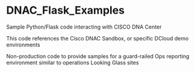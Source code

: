 # DNAC_Flask_Examples
Sample Python/Flask code interacting with CISCO DNA Center

This code references the Cisco DNAC Sandbox, or specific DCloud demo environments

Non-production code to provide samples for a guard-railed Ops reporting environment similar to operations Looking Glass sites
